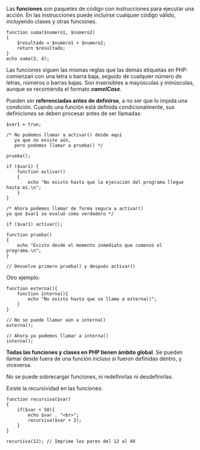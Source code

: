 Las **funciones** son paquetes de código con instrucciones para ejecutar una acción. En las instrucciones puede incluirse cualquier código válido, incluyendo clases y otras funciones.

```
function suma($numero1, $numero2)
{
    $resultado = $numero1 + $numero2;
    return $resultado;
}
echo suma(3, 4);
```

Las funciones siguen las mismas reglas que las demás etiquetas en PHP: comienzan con una letra o barra baja, seguido de cualquier número de letras, números o barras bajas. Son insensibles a mayúsculas y minúsculas, aunque se recomienda el formato **_camelCase_**_._

Pueden ser **referenciadas antes de definirse**, a no ser que lo impida una condición. Cuando una función está definida condicionalmente, sus definiciones se deben procesar antes de ser llamadas:

```
$var1 = true;

/* No podemos llamar a activar() desde aquí
   ya que no existe aún,
   pero podemos llamar a prueba() */

prueba();

if ($var1) {
    function activar()
    {
        echo "No existo hasta que la ejecución del programa llegue hasta mí.\n";
    }
}

/* Ahora podemos llamar de forma segura a activar()
ya que $var1 se evaluó como verdadero */

if ($var1) activar();

function prueba()
{
    echo "Existo desde el momento inmediato que comenzó el programa.\n";
}

// Devuelve primero prueba() y después activar()
```

Otro ejemplo:

```
function externa(){
    function interna(){
        echo "No existo hasta que se llame a externa()";
    }
}

// No se puede llamar aún a interna()
externa();

// Ahora ya podemos llamar a interna()
interna();
```

**Todas las funciones y clases en PHP tienen ámbito global**. Se pueden llamar desde fuera de una función incluso si fueron definidas dentro, y viceversa. 

No se puede sobrecargar funciones, ni redefinirlas ni desdefinirlas.

Existe la recursividad en las funciones:

```
function recursiva($var)
{
    if($var < 50){
        echo $var . "<br>";
        recursiva($var + 2);
    }
}

recursiva(12); // Imprime los pares del 12 al 48
```